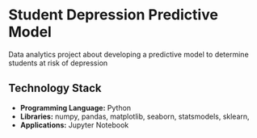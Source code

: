 # Student Depression Predictive Model
Data analytics project about developing a predictive model to determine students at risk of depression

## Technology Stack

- **Programming Language:**  Python
- **Libraries:**  numpy, pandas, matplotlib, seaborn, statsmodels, sklearn, 
- **Applications:**  Jupyter Notebook
